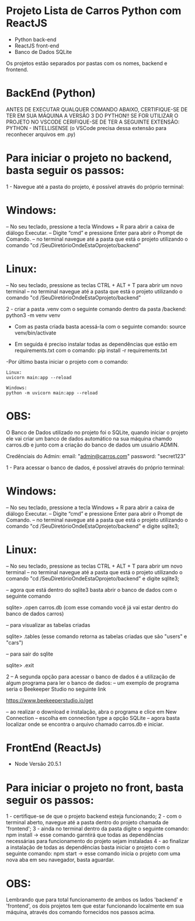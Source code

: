 # Projeto Lista de Carros Python com ReactJS

- Python back-end
- ReactJS front-end
- Banco de Dados SQLite

Os projetos estão separados por pastas com os nomes, backend e frontend.


# BackEnd (Python)

ANTES DE EXECUTAR QUALQUER COMANDO ABAIXO, CERTIFIQUE-SE DE TER EM SUA MÁQUINA A VERSÃO 3 DO PYTHON!!
SE FOR UTILIZAR O PROJETO NO VSCODE CERIFIQUE-SE DE TER A SEGUINTE EXTENSÃO:
    PYTHON - INTELLISENSE (o VSCode precisa dessa extensão para reconhecer arquivos em .py)

# Para iniciar o projeto no backend, basta seguir os passos:
1 - Navegue até a pasta do projeto, é possível através do próprio terminal:

# Windows:
– No seu teclado, pressione a tecla Windows + R para abrir a caixa de diálogo Executar.
– Digite “cmd” e pressione Enter para abrir o Prompt de Comando.
– no terminal navegue até a pasta que está o projeto utilizando o comando "cd /SeuDiretórioOndeEstaOprojeto/backend"

# Linux:
– No seu teclado, pressione as teclas CTRL + ALT + T para abrir um novo terminal
– no terminal navegue até a pasta que está o projeto utilizando o comando "cd /SeuDiretórioOndeEstaOprojeto/backend"

2 - criar a pasta .venv com o seguinte comando dentro da pasta /backend:
    python3 -m venv venv

- Com as pasta criada basta acessá-la com o seguinte comando:
    source venv/bin/activate

- Em seguida é preciso instalar todas as dependências que estão em requirements.txt com o comando:
    pip install -r requirements.txt

-Por último basta iniciar o projeto com o comando:

    Linux:
    uvicorn main:app --reload

    Windows:
    python -m uvicorn main:app --reload


# OBS: 

O Banco de Dados utilizado no projeto foi o SQLite, quando iniciar o projeto ele vai criar um banco de dados automático na sua máquina chamdo carros.db e junto com a criação do banco de dados um usuário ADMIN.

Credênciais do Admin:
email: "admin@carros.com"
password: "secret123"

1 - Para acessar o banco de dados, é possível através do próprio terminal:

# Windows:
– No seu teclado, pressione a tecla Windows + R para abrir a caixa de diálogo Executar.
– Digite “cmd” e pressione Enter para abrir o Prompt de Comando.
– no terminal navegue até a pasta que está o projeto utilizando o comando "cd /SeuDiretórioOndeEstaOprojeto/backend" e digite sqlite3;

# Linux:
– No seu teclado, pressione as teclas CTRL + ALT + T para abrir um novo terminal
– no terminal navegue até a pasta que está o projeto utilizando o comando "cd /SeuDiretórioOndeEstaOprojeto/backend" e digite sqlite3;

– agora que está dentro do sqlite3 basta abrir o banco de dados com o seguinte comando

  sqlite> .open carros.db
  (com esse comando você já vai estar dentro do banco de dados carros)

– para visualizar as tabelas criadas

  sqlite> .tables
  (esse comando retorna as tabelas criadas que são "users" e "cars")

– para sair do sqlite

  sqlite> .exit

2 – A segunda opção para acessar o banco de dados é a utilização de algum programa para ler o banco de dados:
– um exemplo de programa seria o Beekeeper Studio no seguinte link

  https://www.beekeeperstudio.io/get

– ao realizar o download e instalação, abra o programa e clice em New Connection
– escolha em connection type a opção SQLite
– agora basta localizar onde se encontra o arquivo chamado carros.db e iniciar.



# FrontEnd (ReactJs)

- Node Versão 20.5.1

# Para iniciar o projeto no front, basta seguir os passos:

1 - certifique-se de que o projeto backend esteja funcionando;
2 - com o terminal aberto, navegue até a pasta dentro do projeto chamada de 'frontend';
3 - ainda no terminal dentro da pasta digite o seguinte comando:
    npm install   -> esse comando garntirá que todas as dependências necessárias para funcionamento
                     do projeto sejam instaladas
4 - ao finalizar a instalação de todas as dependências basta iniciar o projeto com o seguinte comando:
    npm start   -> esse comando inicia o projeto com uma nova aba em seu navegador, basta aguardar.

# OBS:

Lembrando que para total funcionamento de ambos os lados 'backend' e 'frontend', os dois projetos tem que estar funcionando localmente em sua máquina, através dos comando fornecidos nos passos acima.

